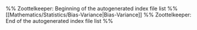 %% Zoottelkeeper: Beginning of the autogenerated index file list  %%
 [[Mathematics/Statistics/Bias-Variance|Bias-Variance]]
%% Zoottelkeeper: End of the autogenerated index file list  %%
